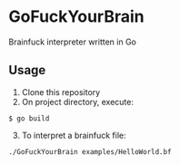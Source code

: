 # GoFuckYourBrain
Brainfuck interpreter written in Go

## Usage
1. Clone this repository
2. On project directory, execute:
```
$ go build
```
3. To interpret a brainfuck file:
```
./GoFuckYourBrain examples/HelloWorld.bf
```
